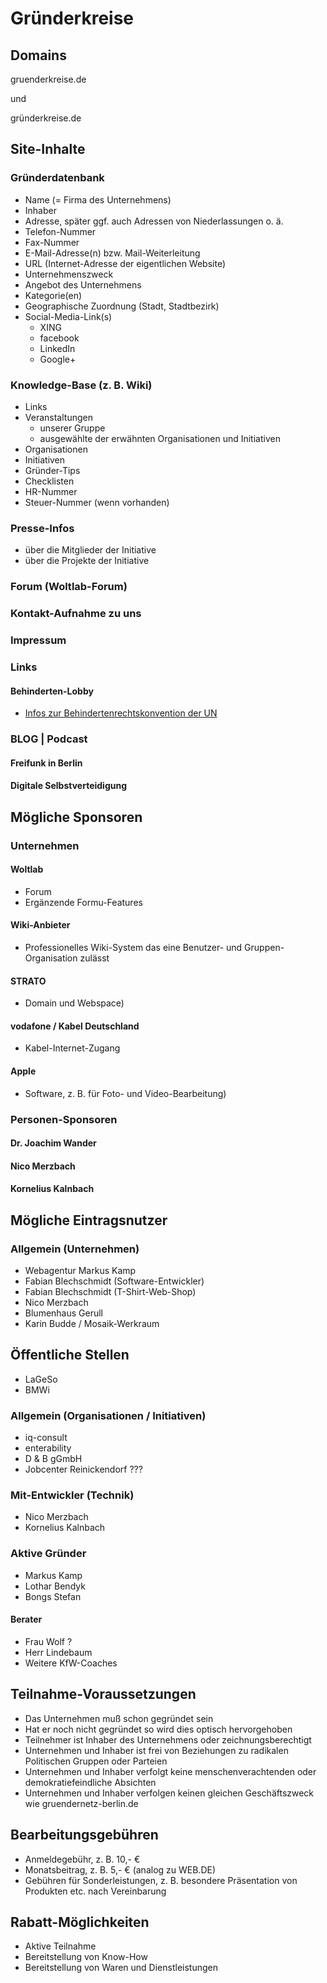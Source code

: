# Gründerkreise

## Domains

gruenderkreise.de

und

gründerkreise.de

## Site-Inhalte

### Gründerdatenbank

  - Name (= Firma des Unternehmens)
  - Inhaber
  - Adresse, später ggf. auch Adressen von Niederlassungen o. ä.
  - Telefon-Nummer
  - Fax-Nummer
  - E-Mail-Adresse(n) bzw. Mail-Weiterleitung
  - URL (Internet-Adresse der eigentlichen Website)
  - Unternehmenszweck
  - Angebot des Unternehmens
  - Kategorie(en)
  - Geographische Zuordnung (Stadt, Stadtbezirk)
  - Social-Media-Link(s)
    - XING
    - facebook
    - LinkedIn
    - Google+

### Knowledge-Base (z. B. Wiki)

  - Links
  - Veranstaltungen
    - unserer Gruppe
    - ausgewählte der erwähnten Organisationen und Initiativen
  - Organisationen
  - Initiativen
  - Gründer-Tips
  - Checklisten
  - HR-Nummer
  - Steuer-Nummer (wenn vorhanden)

### Presse-Infos

  - über die Mitglieder der Initiative
  - über die Projekte der Initiative

### Forum (Woltlab-Forum)

### Kontakt-Aufnahme zu uns

### Impressum

### Links

#### Behinderten-Lobby

  * [Infos zur Behindertenrechtskonvention der UN](http://www.behindertenrechtskonvention.info)

### BLOG | Podcast

#### Freifunk in Berlin



#### Digitale Selbstverteidigung



## Mögliche Sponsoren

### Unternehmen

#### Woltlab

  - Forum
  - Ergänzende Formu-Features

#### Wiki-Anbieter

  - Professionelles Wiki-System das eine Benutzer- und Gruppen-Organisation zulässt

#### STRATO

  - Domain und Webspace)

#### vodafone / Kabel Deutschland

  - Kabel-Internet-Zugang

#### Apple

  - Software, z. B. für Foto- und Video-Bearbeitung)

### Personen-Sponsoren

#### Dr. Joachim Wander



#### Nico Merzbach



#### Kornelius Kalnbach



## Mögliche Eintragsnutzer

### Allgemein (Unternehmen)

* Webagentur Markus Kamp
* Fabian Blechschmidt (Software-Entwickler)
* Fabian Blechschmidt (T-Shirt-Web-Shop)
* Nico Merzbach
* Blumenhaus Gerull
* Karin Budde / Mosaik-Werkraum

## Öffentliche Stellen

* LaGeSo
* BMWi

### Allgemein (Organisationen / Initiativen)

* iq-consult
* enterability
* D & B gGmbH
* Jobcenter Reinickendorf ???

### Mit-Entwickler (Technik)

* Nico Merzbach
* Kornelius Kalnbach

### Aktive Gründer

* Markus Kamp
* Lothar Bendyk
* Bongs Stefan

#### Berater

* Frau Wolf ?
* Herr Lindebaum
* Weitere KfW-Coaches

## Teilnahme-Voraussetzungen

* Das Unternehmen muß schon gegründet sein
* Hat er noch nicht gegründet so wird dies optisch hervorgehoben
* Teilnehmer ist Inhaber des Unternehmens oder zeichnungsberechtigt
* Unternehmen und Inhaber ist frei von Beziehungen zu radikalen Politischen Gruppen oder Parteien
* Unternehmen und Inhaber verfolgt keine menschenverachtenden oder demokratiefeindliche Absichten
* Unternehmen und Inhaber verfolgen keinen gleichen Geschäftszweck wie gruendernetz-berlin.de

## Bearbeitungsgebühren

* Anmeldegebühr, z. B. 10,- €
* Monatsbeitrag, z. B. 5,- € (analog zu WEB.DE)
* Gebühren für Sonderleistungen, z. B. besondere Präsentation von Produkten etc. nach Vereinbarung

## Rabatt-Möglichkeiten

* Aktive Teilnahme
* Bereitstellung von Know-How
* Bereitstellung von Waren und Dienstleistungen

